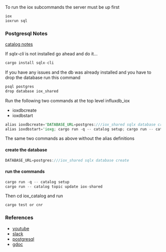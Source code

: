 
To run the iox subcommands the server must be up first

```rust
iox
ioxrun sql
```

### Postgresql Notes

[catalog notes](https://github.com/influxdata/influxdb_iox/tree/main/iox_catalog)

If *sqlx-cli* is not installed go ahead and do it...

```rust
cargo install sqlx-cli
```

If you have any issues and the db was already installed and you have to drop the database run this command

```rust
psql postgres
drop database iox_shared
```

Run the following two commands at the top level influxdb_iox

* ioxdbcreate
* ioxdbstart

```rust
alias ioxdbcreate='DATABASE_URL=postgres:///iox_shared sqlx database create'
alias ioxdbstart='ioxg; cargo run -q -- catalog setup; cargo run -- catalog topic update iox-shared'
```

The same two commands as above without the alias definitions

#### create the database

```rust
DATABASE_URL=postgres:///iox_shared sqlx database create
```

#### run the commands

```rust
cargo run -q -- catalog setup
cargo run -- catalog topic update iox-shared
```

Then cd iox_catalog and run

```rust
cargo test or cnr
```

### References
* [youtube](https://github.com/stormasm/youtube/blob/main/cs/iox.md)
* [slack](./iox-slack.md)
* [postgresql](./postgresql.md)
* [gdoc](https://docs.google.com/document/d/e/2PACX-1vQ2cTRWln8Nyn2yQh4CWwvyN5yI3Op-4RA3MpB1moivlQtBBQ9KhR5N2vvkMiZz51t_1EPhj5SDmJh5/pub)
